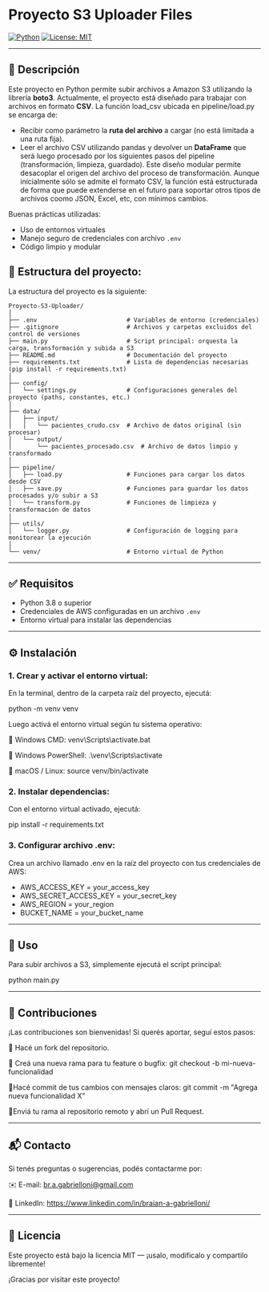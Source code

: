# Proyecto S3 Uploader Files

[![Python](https://img.shields.io/badge/python-3.8+-blue.svg)](https://www.python.org/downloads/)
[![License: MIT](https://img.shields.io/badge/License-MIT-green.svg)](LICENSE)

---

## 📌 Descripción

Este proyecto en Python permite subir archivos a Amazon S3 utilizando la librería **boto3**. 
Actualmente, el proyecto está diseñado para trabajar con archivos en formato **CSV**. 
La función load_csv ubicada en pipeline/load.py se encarga de: 
- Recibir como parámetro la **ruta del archivo** a cargar (no está limitada a una ruta fija).
- Leer el archivo CSV utilizando pandas y devolver un **DataFrame** que será luego procesado 
  por los siguientes pasos del pipeline (transformación, limpieza, guardado). 
  Este diseño modular permite desacoplar el origen del archivo del proceso de transformación. 
  Aunque inicialmente sólo se admite el formato CSV, la función está estructurada de forma que
  puede extenderse en el futuro para soportar otros tipos de archivos coomo JSON, Excel, etc,
  con mínimos cambios.

Buenas prácticas utilizadas:

- Uso de entornos virtuales
- Manejo seguro de credenciales con archivo `.env`
- Código limpio y modular

## 📁 Estructura del proyecto: 

La estructura del proyecto es la siguiente: 

```text
Proyecto-S3-Uploader/
│
├── .env                         # Variables de entorno (credenciales)
├── .gitignore                   # Archivos y carpetas excluidos del control de versiones
├── main.py                      # Script principal: orquesta la carga, transformación y subida a S3
├── README.md                    # Documentación del proyecto
├── requirements.txt             # Lista de dependencias necesarias (pip install -r requirements.txt)
│
├── config/
│   └── settings.py              # Configuraciones generales del proyecto (paths, constantes, etc.)
│
├── data/
│   ├── input/
│   │   └── pacientes_crudo.csv  # Archivo de datos original (sin procesar)
│   └── output/
│       └── pacientes_procesado.csv  # Archivo de datos limpio y transformado
│
├── pipeline/
│   ├── load.py                  # Funciones para cargar los datos desde CSV
│   ├── save.py                  # Funciones para guardar los datos procesados y/o subir a S3
│   └── transform.py             # Funciones de limpieza y transformación de datos
│
├── utils/
│   └── logger.py                # Configuración de logging para monitorear la ejecución
│
└── venv/                        # Entorno virtual de Python
```

---

## ✅ Requisitos

- Python 3.8 o superior  
- Credenciales de AWS configuradas en un archivo `.env`  
- Entorno virtual para instalar las dependencias  

---

## ⚙️ Instalación

### 1. Crear y activar el entorno virtual:

En la terminal, dentro de la carpeta raíz del proyecto, ejecutá:

python -m venv venv

Luego activá el entorno virtual según tu sistema operativo:

🔹 Windows CMD:
    venv\Scripts\activate.bat

🔹 Windows PowerShell:
    .\venv\Scripts\activate

🔹 macOS / Linux:
    source venv/bin/activate

### 2. Instalar dependencias:

Con el entorno virtual activado, ejecutá:

pip install -r requirements.txt

### 3. Configurar archivo .env:

Crea un archivo llamado .env en la raíz del proyecto con tus credenciales de AWS:

- AWS_ACCESS_KEY = your_access_key
- AWS_SECRET_ACCESS_KEY = your_secret_key
- AWS_REGION = your_region
- BUCKET_NAME = your_bucket_name

---

## 🚀 Uso

Para subir archivos a S3, simplemente ejecutá el script principal:

python main.py

---

## 🤝 Contribuciones

¡Las contribuciones son bienvenidas!
Si querés aportar, seguí estos pasos:

🔹 Hacé un fork del repositorio.

🔹 Creá una nueva rama para tu feature o bugfix:
    git checkout -b mi-nueva-funcionalidad
    
🔹Hacé commit de tus cambios con mensajes claros:
    git commit -m "Agrega nueva funcionalidad X"
    
🔹Enviá tu rama al repositorio remoto y abrí un Pull Request.

---

## 📬 Contacto

Si tenés preguntas o sugerencias, podés contactarme por:

✉️ E-mail: br.a.gabrielloni@gmail.com

🔗 LinkedIn: https://www.linkedin.com/in/braian-a-gabrielloni/

---

## 📝 Licencia

Este proyecto está bajo la licencia MIT — ¡usalo, modificalo y compartilo libremente!

¡Gracias por visitar este proyecto! 

